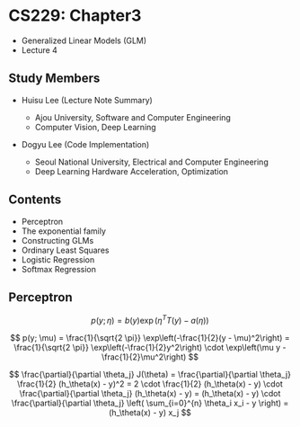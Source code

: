 # CS229: Chapter3

- Generalized Linear Models (GLM)
- Lecture 4

## Study Members
- Huisu Lee (Lecture Note Summary)
    - Ajou University, Software and Computer Engineering
    - Computer Vision, Deep Learning

- Dogyu Lee (Code Implementation)
    - Seoul National University, Electrical and Computer Engineering
    - Deep Learning Hardware Acceleration, Optimization

## Contents
- Perceptron
- The exponential family
- Constructing GLMs
- Ordinary Least Squares
- Logistic Regression
- Softmax Regression

## Perceptron


$$
p(y; \eta) = b(y) \exp(\eta^T T(y) - a(\eta))
$$

$$
p(y; \mu) = \frac{1}{\sqrt{2 \pi}} \exp\left(-\frac{1}{2}(y - \mu)^2\right) = \frac{1}{\sqrt{2 \pi}} \exp\left(-\frac{1}{2}y^2\right) \cdot \exp\left(\mu y - \frac{1}{2}\mu^2\right)
$$

$$
\frac{\partial}{\partial \theta_j} J(\theta) = \frac{\partial}{\partial \theta_j} \frac{1}{2} (h_\theta(x) - y)^2 = 2 \cdot \frac{1}{2} (h_\theta(x) - y) \cdot \frac{\partial}{\partial \theta_j} (h_\theta(x) - y) = (h_\theta(x) - y) \cdot \frac{\partial}{\partial \theta_j} \left( \sum_{i=0}^{n} \theta_i x_i - y \right) = (h_\theta(x) - y) x_j
$$